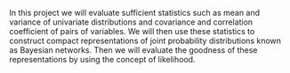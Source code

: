 In this project we will evaluate sufficient statistics such as mean and variance of univariate distributions and covariance and correlation coefficient of pairs of variables. We will then use these statistics to construct compact representations of joint probability distributions known as Bayesian networks. Then we will evaluate the goodness of these representations by using the concept of likelihood.